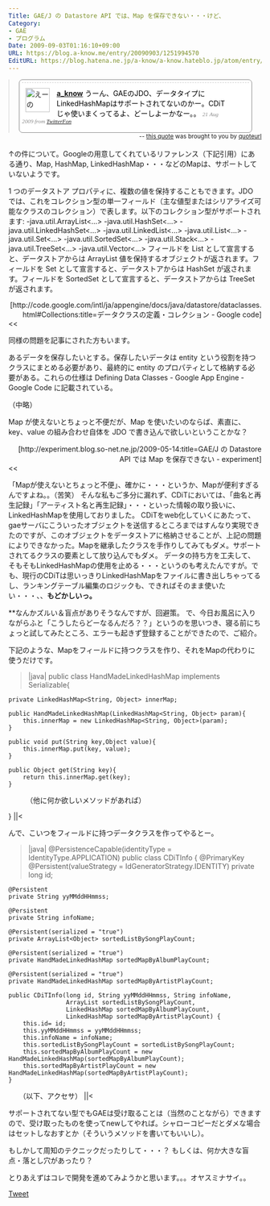 ```yaml
---
Title: GAE/J の Datastore API では、Map を保存できない・・・けど、
Category:
- GAE
- プログラム
Date: 2009-09-03T01:16:10+09:00
URL: https://blog.a-know.me/entry/20090903/1251994570
EditURL: https://blog.hatena.ne.jp/a-know/a-know.hateblo.jp/atom/entry/12921228815727979963
---
```



<!-- QuoteURL styled embed start --> <blockquote class="quoteurl-block" style="margin:0;padding:0;"> <ol class="quoteurl-quote" style="background-color:#fff;color:#000;padding:.4em;border:1px solid #888;-moz-border-radius: .5em;border-radius: .5em;width:90%;max-width:700px;margin:auto;"> <li class="hentry status u-a_know" style="clear:both;list-style:none;padding-top:.7em;padding-bottom:.7em;border-top:1px dashed #ccc;position:relative;background-color:#fff;"> <div class="thumb vcard author" style="float:left;margin-right:1em;margin-left:.5em;"> <a class="url" href="http://twitter.com/a_know"><img width="48" height="48" style="border:none;" src="http://a1.twimg.com/profile_images/305355464/IMG_0173_r_normal.JPG" class="photo fn" alt="えーの"/></a> </div> <div class="status-body" style="margin-right:30px;padding-right:1em;"> <a class="author" style="font-weight:bold;" title="えーの" href="http://twitter.com/a_know">a_know</a> <span class="entry-content" style="font-style:normal">うーん、GAEのJDO、データタイプにLinkedHashMapはサポートされてないのかー。CDiTじゃ使いまくってるよ、どーしよーかなー。。</span> <span class="meta entry-meta" style="color:#888;font-family:georgia;font-size:0.8em;font-style:italic;"> <a rel="bookmark" class="entry-date" style="color:#888;text-decoration:none;" href="http://twitter.com/a_know/status/3450910306" onmouseover="this.style.textDecoration='underline';" onmouseout="this.style.textDecoration='none';"> <span title="2009-08-21 14:48:22" class="published">21 Aug 2009</span> </a> <span>from <a href="http://twitterfon.net/" rel="nofollow">TwitterFon</a></span> </span> </div> <div class="actions" style="position:relative;clear:both;"></div> </li></ol> </blockquote><small class="quoteurl-cite" style="float:right;"> -- <a href="http://www.quoteurl.com/phcjx">this quote</a> was brought to you by <a href="http://www.quoteurl.com">quoteurl</a></small> <br class="quoteurl-end" style="clear:both;" /> <!-- QuoteURL embed end -->
↑の件について。Googleの用意してくれているリファレンス（下記引用）にある通り、Map, HashMap, LinkedHashMap・・・などのMapは、サポートしていないようです。


>>
1 つのデータストア プロパティに、複数の値を保持することもできます。JDO では、これをコレクション型の単一フィールド（主な値型またはシリアライズ可能なクラスのコレクション）で表します。以下のコレクション型がサポートされます:
-java.util.ArrayList<...>
-java.util.HashSet<...>
-java.util.LinkedHashSet<...>
-java.util.LinkedList<...>
-java.util.List<...>
-java.util.Set<...>
-java.util.SortedSet<...>
-java.util.Stack<...>
-java.util.TreeSet<...>
-java.util.Vector<...>
フィールドを List として宣言すると、データストアからは ArrayList 値を保持するオブジェクトが返されます。フィールドを Set として宣言すると、データストアからは HashSet が返されます。フィールドを SortedSet として宣言すると、データストアからは TreeSet が返されます。
<div align="right">[http://code.google.com/intl/ja/appengine/docs/java/datastore/dataclasses.html#Collections:title=データクラスの定義・コレクション - Google code]</div>
<<


同様の問題を記事にされた方もいます。


>>
あるデータを保存したいとする。保存したいデータは entity という役割を持つクラスにまとめる必要があり、最終的に entity のプロパティとして格納する必要がある。これらの仕様は Defining Data Classes - Google App Engine - Google Code に記載されている。

（中略）

Map が使えないとちょっと不便だが、Map を使いたいのならば、素直に、key、value の組み合わせ自体を JDO で書き込んで欲しいということかな？
<div align="right">[http://experiment.blog.so-net.ne.jp/2009-05-14:title=GAE/J の Datastore API では Map を保存できない - experiment]</div>
<<


「Mapが使えないとちょっと不便」、確かに・・・というか、Mapが便利すぎるんですよね。。（苦笑）
そんな私もご多分に漏れず、CDiTにおいては、「曲名と再生記録」「アーティスト名と再生記録」・・・といった情報の取り扱いに、LinkedHashMapを使用しておりました。
CDiTをweb化していくにあたって、gaeサーバにこういったオブジェクトを送信するところまではすんなり実現できたのですが、このオブジェクトをデータストアに格納させることが、上記の問題によりできなかった。Mapを継承したクラスを手作りしてみてもダメ。サポートされてるクラスの要素として放り込んでもダメ。
データの持ち方を工夫して、そもそもLinkedHashMapの使用を止める・・・というのも考えたんですが。でも、現行のCDiTは思いっきりLinkedHashMapをファイルに書き出しちゃってるし、ランキングテーブル編集のロジックも、できればそのまま使いたい・・・、、<span style="font-weight:bold;">もどかしいっ。</span>


**なんかズルい＆盲点がありそうなんですが、回避策。
で、今日お風呂に入りながらふと「こうしたらどーなるんだろ？？」というのを思いつき、寝る前にちょっと試してみたところ、エラーも起きず登録することができたので、ご紹介。

下記のような、Mapをフィールドに持つクラスを作り、それをMapの代わりに使うだけです。


>|java|
public class HandMadeLinkedHashMap implements Serializable{

	private LinkedHashMap<String, Object> innerMap;

	public HandMadeLinkedHashMap(LinkedHashMap<String, Object> param){
		this.innerMap = new LinkedHashMap<String, Object>(param);
	}

	public void put(String key,Object value){
		this.innerMap.put(key, value);
	}

	public Object get(String key){
		return this.innerMap.get(key);
	}
	
　　　（他に何か欲しいメソッドがあれば）
	
}
||<


んで、こいつをフィールドに持つデータクラスを作ってやるとー。


>|java|
@PersistenceCapable(identityType = IdentityType.APPLICATION)
public class CDiTInfo {
    @PrimaryKey
    @Persistent(valueStrategy = IdGeneratorStrategy.IDENTITY)
    private long id;

    @Persistent
    private String yyMMddHHmmss;

    @Persistent
    private String infoName;

    @Persistent(serialized = "true")
    private ArrayList<Object> sortedListBySongPlayCount;

    @Persistent(serialized = "true")
    private HandMadeLinkedHashMap sortedMapByAlbumPlayCount;

    @Persistent(serialized = "true")
    private HandMadeLinkedHashMap sortedMapByArtistPlayCount;

    public CDiTInfo(long id, String yyMMddHHmmss, String infoName, 
                    ArrayList sortedListBySongPlayCount, 
                    LinkedHashMap sortedMapByAlbumPlayCount, 
                    LinkedHashMap sortedMapByArtistPlayCount) {
        this.id= id;
        this.yyMMddHHmmss = yyMMddHHmmss;
        this.infoName = infoName;
        this.sortedListBySongPlayCount = sortedListBySongPlayCount;
        this.sortedMapByAlbumPlayCount = new HandMadeLinkedHashMap(sortedMapByAlbumPlayCount);
        this.sortedMapByArtistPlayCount = new HandMadeLinkedHashMap(sortedMapByArtistPlayCount);
    }

　　（以下、アクセサ）
||<


サポートされてない型でもGAEは受け取ることは（当然のことながら）できますので、受け取ったものを使ってnewしてやれば。シャローコピーだとダメな場合はセットしなおすとか（そういうメソッドを書いてもいいし）。


もしかして周知のテクニックだったりして・・・？
もしくは、何か大きな盲点・落とし穴があったり？


とりあえずはコレで開発を進めてみようかと思います。。。オヤスミナサイ。。



<a href="http://twitter.com/share" class="twitter-share-button" data-count="horizontal" data-via="a_know" data-related="CDiT_info" data-lang="ja">Tweet</a><script type="text/javascript" src="http://platform.twitter.com/widgets.js"></script>
